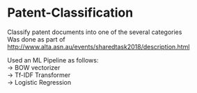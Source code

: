 # Patent-Classification
Classify patent documents into one of the several categories <br>
Was done as part of  http://www.alta.asn.au/events/sharedtask2018/description.html


Used an ML Pipeline as follows: <br>
  -> BOW vectorizer <br>
  -> Tf-IDF Transformer<br>
  -> Logistic Regression
